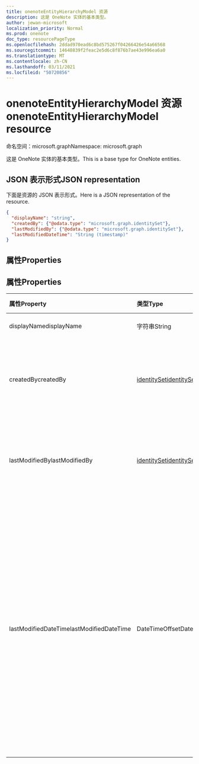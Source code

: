 ```yaml
---
title: onenoteEntityHierarchyModel 资源
description: 这是 OneNote 实体的基本类型。
author: jewan-microsoft
localization_priority: Normal
ms.prod: onenote
doc_type: resourcePageType
ms.openlocfilehash: 2ddad970ead6c8bd575267f04266426e54a66568
ms.sourcegitcommit: 14648839f2feac2e5d6c8f876b7ae43e996ea6a0
ms.translationtype: MT
ms.contentlocale: zh-CN
ms.lasthandoff: 03/11/2021
ms.locfileid: "50720856"
---
```

# <a name="onenoteentityhierarchymodel-resource"></a><span data-ttu-id="32dc9-103">onenoteEntityHierarchyModel 资源</span><span class="sxs-lookup"><span data-stu-id="32dc9-103">onenoteEntityHierarchyModel resource</span></span>

<span data-ttu-id="32dc9-104">命名空间：microsoft.graph</span><span class="sxs-lookup"><span data-stu-id="32dc9-104">Namespace: microsoft.graph</span></span>

<span data-ttu-id="32dc9-105">这是 OneNote 实体的基本类型。</span><span class="sxs-lookup"><span data-stu-id="32dc9-105">This is a base type for OneNote entities.</span></span>

## <a name="json-representation"></a><span data-ttu-id="32dc9-106">JSON 表示形式</span><span class="sxs-lookup"><span data-stu-id="32dc9-106">JSON representation</span></span>

<span data-ttu-id="32dc9-107">下面是资源的 JSON 表示形式。</span><span class="sxs-lookup"><span data-stu-id="32dc9-107">Here is a JSON representation of the resource.</span></span>

<!-- {
  "blockType": "resource",
  "abstract": true,
  "baseType": "microsoft.graph.onenoteEntitySchemaObjectModel",
  "optionalProperties": [
    "self"
  ],
  "@odata.type": "microsoft.graph.onenoteEntityHierarchyModel"
}-->

```json
{
  "displayName": "string",
  "createdBy": {"@odata.type": "microsoft.graph.identitySet"},
  "lastModifiedBy": {"@odata.type": "microsoft.graph.identitySet"},
  "lastModifiedDateTime": "String (timestamp)"
}

```
## <a name="properties"></a><span data-ttu-id="32dc9-108">属性</span><span class="sxs-lookup"><span data-stu-id="32dc9-108">Properties</span></span>
## <a name="properties"></a><span data-ttu-id="32dc9-109">属性</span><span class="sxs-lookup"><span data-stu-id="32dc9-109">Properties</span></span>
| <span data-ttu-id="32dc9-110">属性</span><span class="sxs-lookup"><span data-stu-id="32dc9-110">Property</span></span>     | <span data-ttu-id="32dc9-111">类型</span><span class="sxs-lookup"><span data-stu-id="32dc9-111">Type</span></span>   |<span data-ttu-id="32dc9-112">说明</span><span class="sxs-lookup"><span data-stu-id="32dc9-112">Description</span></span>|
|:---------------|:--------|:----------|
|<span data-ttu-id="32dc9-113">displayName</span><span class="sxs-lookup"><span data-stu-id="32dc9-113">displayName</span></span>|<span data-ttu-id="32dc9-114">字符串</span><span class="sxs-lookup"><span data-stu-id="32dc9-114">String</span></span>|<span data-ttu-id="32dc9-115">笔记本的名称。</span><span class="sxs-lookup"><span data-stu-id="32dc9-115">The name of the notebook.</span></span>|
|<span data-ttu-id="32dc9-116">createdBy</span><span class="sxs-lookup"><span data-stu-id="32dc9-116">createdBy</span></span>|[<span data-ttu-id="32dc9-117">identitySet</span><span class="sxs-lookup"><span data-stu-id="32dc9-117">identitySet</span></span>](identityset.md)|<span data-ttu-id="32dc9-p101">识别创建项目的用户、设备和应用程序。只读。</span><span class="sxs-lookup"><span data-stu-id="32dc9-p101">Identity of the user, device, and application which created the item. Read-only.</span></span>|
|<span data-ttu-id="32dc9-120">lastModifiedBy</span><span class="sxs-lookup"><span data-stu-id="32dc9-120">lastModifiedBy</span></span>|[<span data-ttu-id="32dc9-121">identitySet</span><span class="sxs-lookup"><span data-stu-id="32dc9-121">identitySet</span></span>](identityset.md)|<span data-ttu-id="32dc9-p102">识别创建项目的用户、设备和应用程序。只读。</span><span class="sxs-lookup"><span data-stu-id="32dc9-p102">Identity of the user, device, and application which created the item. Read-only.</span></span>|
|<span data-ttu-id="32dc9-124">lastModifiedDateTime</span><span class="sxs-lookup"><span data-stu-id="32dc9-124">lastModifiedDateTime</span></span>|<span data-ttu-id="32dc9-125">DateTimeOffset</span><span class="sxs-lookup"><span data-stu-id="32dc9-125">DateTimeOffset</span></span>|<span data-ttu-id="32dc9-126">上次修改笔记本的日期和时间。</span><span class="sxs-lookup"><span data-stu-id="32dc9-126">The date and time when the notebook was last modified.</span></span> <span data-ttu-id="32dc9-127">时间戳表示使用 ISO 8601 格式的日期和时间信息，并且始终处于 UTC 时间。</span><span class="sxs-lookup"><span data-stu-id="32dc9-127">The timestamp represents date and time information using ISO 8601 format and is always in UTC time.</span></span> <span data-ttu-id="32dc9-128">例如，2014 年 1 月 1 日午夜 UTC 为 `2014-01-01T00:00:00Z`。</span><span class="sxs-lookup"><span data-stu-id="32dc9-128">For example, midnight UTC on Jan 1, 2014 is `2014-01-01T00:00:00Z`.</span></span> <span data-ttu-id="32dc9-129">只读。</span><span class="sxs-lookup"><span data-stu-id="32dc9-129">Read-only.</span></span>|

<!-- uuid: 8b1af557-1a7c-4432-86eb-94989c2d4b54
2015-10-25 14:57:30 UTC -->
<!-- {
  "type": "#page.annotation",
  "description": "page resource",
  "keywords": "",
  "section": "documentation",
  "tocPath": ""
}-->


